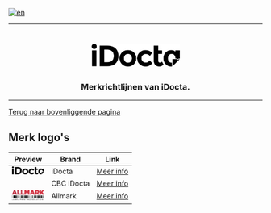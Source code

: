 [![en](https://img.shields.io/badge/lang-en-red.svg)](https://github.com/iDocta/brand-guide/blob/main/logo/README.md)

---

<h1 align="center">
    <a href="https://www.idocta.be">    
        <picture>
            <source media="(prefers-color-scheme: dark)" srcset="https://raw.githubusercontent.com/iDocta/brand-guide/main/logo/idocta/source/idocta-white.svg">
            <source media="(prefers-color-scheme: light)" srcset="https://raw.githubusercontent.com/iDocta/brand-guide/main/logo/idocta/source/idocta-black.svg">
            <img width="175px" alt="Shows a black logo in light color mode and a white one in dark color mode." src="https://raw.githubusercontent.com/iDocta/brand-guide/main/logo/idocta/source/idocta-black.svg">
        </picture>
    </a> 
</h1>
 
<h3 align="center">Merkrichtlijnen van iDocta.</h3>

---

[Terug naar bovenliggende pagina](../README.nl.md)

## Merk logo's

| Preview                                                                                                                                   | Brand      | Link                           |
| ----------------------------------------------------------------------------------------------------------------------------------------- | ---------- | ------------------------------ |
| <img src='https://github.com/iDocta/brand-guide/blob/main/logo/idocta/source/idocta-black.svg?raw=true' width='64' alt=''/>               | iDocta     | [Meer info](idocta/README.md)  |
| <img src='https://github.com/iDocta/brand-guide/blob/main/logo/cbc/source/cbc-idocta.svg?raw=true' width='64' alt=''/>                    | CBC iDocta | [Meer info](cbc/README.md)     |
| <img src='https://github.com/iDocta/brand-guide/blob/main/logo/allmark/source/allmark-red-barcode-black.svg?raw=true' width='64' alt=''/> | Allmark    | [Meer info](allmark/README.md) |
